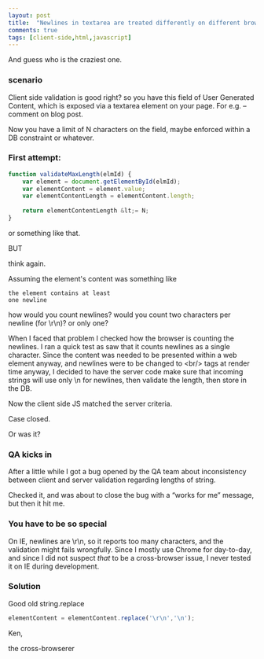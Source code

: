 ```yaml
---
layout: post
title:  "Newlines in textarea are treated differently on different browsers"
comments: true
tags: [client-side,html,javascript]
---
```



And guess who is the craziest one.

### scenario
Client side validation is good right? so you have this field of User Generated Content, which is exposed via a textarea element on your page. For e.g. – comment on blog post.

Now you have a limit of N characters on the field, maybe enforced within a DB constraint or whatever.

### First attempt:

```JavaScript
function validateMaxLength(elmId) {
	var element = document.getElementById(elmId);
	var elementContent = element.value;
	var elementContentLength = elementContent.length;
	
	return elementContentLength &lt;= N;
}
```

or something like that.

BUT

think again.

Assuming the element's content was something like

```
the element contains at least
one newline
```

how would you count newlines? would you count two characters per newline (for \r\n)? or only one?

When I faced that problem I checked how the browser is counting the newlines. I ran a quick test as saw that it counts newlines as a single character. Since the content was needed to be presented within a web element anyway, and newlines were to be changed to <br/&gt; tags at render time anyway, I decided to have the server code make sure that incoming strings will use only \n for newlines, then validate the length, then store in the DB. 

Now the client side JS matched the server criteria. 


Case closed.


Or was it?

### QA kicks in
After a little while I got a bug opened by the QA team about inconsistency between client and server validation regarding lengths of string. 

Checked it, and was about to close the bug with a “works for me” message, but then it hit me. 

### You have to be so special
On IE, newlines are \r\n, so it reports too many characters, and the validation might fails wrongfully. Since I mostly use Chrome for day-to-day, and since I did not suspect *that* to be a cross-browser issue, I never tested it on IE during development.

### Solution
Good old string.replace

```JavaScript
elementContent = elementContent.replace('\r\n','\n');
```



Ken, 

the cross-browserer

